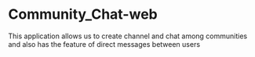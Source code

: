 # Community_Chat-web
This application allows us to create channel and chat among communities and also has the feature of direct messages between users
